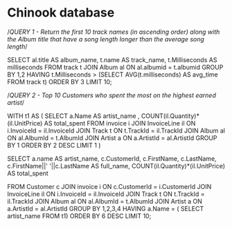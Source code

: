 # Chinook database

/*QUERY 1 - Return the first 10 track names (in ascending order) along with the Album title 
that have a song length longer than the average song length*/

SELECT al.title AS album_name, t.name AS track_name, t.Milliseconds AS milliseconds
FROM track t
JOIN Album al
ON al.albumid = t.albumid
GROUP BY 1,2
HAVING t.Milliseconds > (SELECT AVG(t.milliseconds) AS avg_time
FROM track t)
ORDER BY 3
LIMIT 10;




/*QUERY 2 - Top 10 Customers who spent the most on the highest earned artist*/

WITH t1 AS ( SELECT a.Name AS artist_name , COUNT(il.Quantity)*(il.UnitPrice) AS total_spent
			FROM invoice i
			JOIN InvoiceLine il
			ON i.InvoiceId = il.InvoiceId
			JOIN Track t
			ON t.TrackId = il.TrackId
			JOIN Album al
			ON al.AlbumId = t.AlbumId
			JOIN Artist a
			ON a.ArtistId = al.ArtistId
			GROUP BY 1
			ORDER BY 2 DESC
			LIMIT 1 ) 
			
SELECT  a.name AS artist_name, c.CustomerId, c.FirstName, c.LastName, 
		c.FirstName||' '||c.LastName AS full_name,
		COUNT(il.Quantity)*(il.UnitPrice) AS total_spent
        
FROM Customer c
JOIN invoice i
ON c.CustomerId = i.CustomerId
JOIN InvoiceLine il
ON i.InvoiceId = il.InvoiceId
JOIN Track t
ON t.TrackId = il.TrackId
JOIN Album al
ON al.AlbumId = t.AlbumId
JOIN Artist a
ON a.ArtistId = al.ArtistId
GROUP BY 1,2,3,4
HAVING a.Name = ( SELECT artist_name 
		  FROM t1)
ORDER BY 6 DESC
LIMIT 10;
